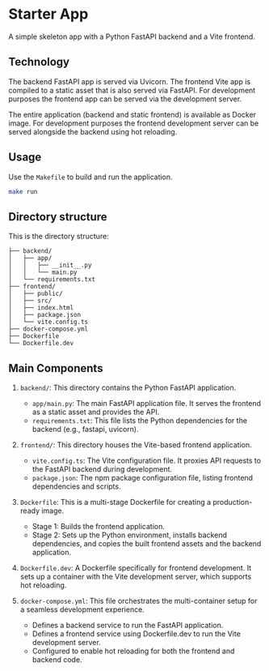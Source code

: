 # Starter App

A simple skeleton app with a Python FastAPI backend and a Vite frontend.


## Technology

The backend FastAPI app is served via Uvicorn. The frontend Vite app is compiled to a static asset that is also served via FastAPI. For development purposes the frontend app can be served via the development server.

The entire application (backend and static frontend) is available as Docker image. For development purposes the frontend development server can be served alongside the backend using hot reloading.


## Usage

Use the `Makefile` to build and run the application.

```bash
make run
```


## Directory structure

This is the directory structure:

```
├── backend/
│   ├── app/
│   │   ├── __init__.py
│   │   └── main.py
│   └── requirements.txt
├── frontend/
│   ├── public/
│   ├── src/
│   ├── index.html
│   ├── package.json
│   └── vite.config.ts
├── docker-compose.yml
├── Dockerfile
└── Dockerfile.dev
```

## Main Components

1. `backend/`: This directory contains the Python FastAPI application.
   * `app/main.py`: The main FastAPI application file. It serves the frontend as a static asset and provides the API.
   * `requirements.txt`: This file lists the Python dependencies for the backend (e.g., fastapi, uvicorn).

2. `frontend/`: This directory houses the Vite-based frontend application.
   * `vite.config.ts`: The Vite configuration file. It proxies API requests to the FastAPI backend during development.
   * `package.json`: The npm package configuration file, listing frontend dependencies and scripts.

3. `Dockerfile`: This is a multi-stage Dockerfile for creating a production-ready image.
   * Stage 1: Builds the frontend application.
   * Stage 2: Sets up the Python environment, installs backend dependencies, and copies the built frontend assets and the backend application.

4. `Dockerfile.dev`: A Dockerfile specifically for frontend development. It sets up a container with the Vite development server, which supports hot reloading.

5. `docker-compose.yml`: This file orchestrates the multi-container setup for a seamless development experience.
   * Defines a backend service to run the FastAPI application.
   * Defines a frontend service using Dockerfile.dev to run the Vite development server.
   * Configured to enable hot reloading for both the frontend and backend code.
